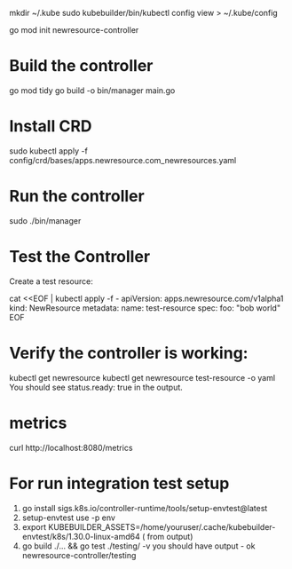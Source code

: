 
mkdir ~/.kube
sudo kubebuilder/bin/kubectl config view > ~/.kube/config

go mod init newresource-controller
# Build the controller
go mod tidy
go build -o bin/manager main.go

# Install CRD
sudo kubectl apply -f config/crd/bases/apps.newresource.com_newresources.yaml

# Run the controller
sudo ./bin/manager

# Test the Controller
Create a test resource:

cat <<EOF | kubectl apply -f -
apiVersion: apps.newresource.com/v1alpha1
kind: NewResource
metadata:
  name: test-resource
spec:
  foo: "bob world"
EOF

# Verify the controller is working:
kubectl get newresource
kubectl get newresource test-resource -o yaml
You should see status.ready: true in the output.

# metrics
curl http://localhost:8080/metrics


# For run integration test setup
1. go install sigs.k8s.io/controller-runtime/tools/setup-envtest@latest
2. setup-envtest use -p env
3. export KUBEBUILDER_ASSETS=/home/youruser/.cache/kubebuilder-envtest/k8s/1.30.0-linux-amd64  ( from output)
4. go build ./... && go test ./testing/ -v
you should have output - ok      newresource-controller/testing
